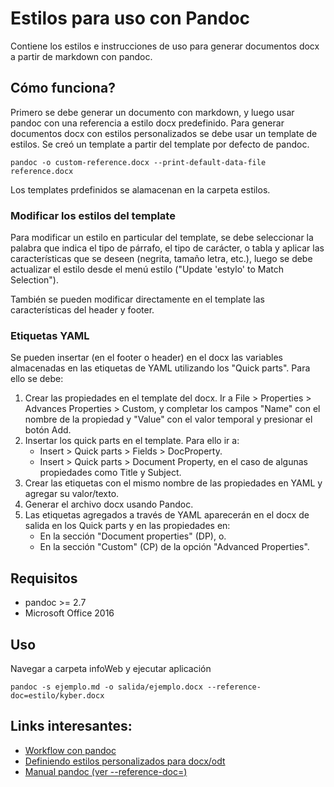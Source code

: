 # Estilos para uso con Pandoc

Contiene los estilos e instrucciones de uso para generar documentos docx a partir de markdown con pandoc.

## Cómo funciona?

Primero se debe generar un documento con markdown, y luego usar pandoc con una referencia a estilo docx predefinido. Para generar documentos docx con estilos personalizados se debe usar un template de estilos. Se creó un template a partir del template por defecto de pandoc.

``` {.bash}
pandoc -o custom-reference.docx --print-default-data-file reference.docx
```

Los templates prdefinidos se alamacenan en la carpeta estilos.

### Modificar los estilos del template

Para modificar un estilo en particular del template, se debe seleccionar la palabra que indica el tipo de párrafo, el tipo de carácter, o tabla y aplicar las características que se deseen (negrita, tamaño letra, etc.), luego se debe actualizar el estilo desde el menú estilo ("Update 'estylo' to Match Selection").

También se pueden modificar directamente en el template las características del header y footer.

### Etiquetas YAML

Se pueden insertar (en el footer o header) en el docx las variables almacenadas en las etiquetas de YAML utilizando los "Quick parts". Para ello se debe:

1. Crear las propiedades en el template del docx. Ir a File > Properties > Advances Properties > Custom, y completar los campos "Name" con el nombre de la propiedad y "Value" con el valor temporal y presionar el botón Add.
2. Insertar los quick parts en el template. Para ello ir a:
    - Insert > Quick parts > Fields > DocProperty.
    - Insert > Quick parts > Document Property, en el caso de algunas propiedades como Title y Subject.
3. Crear las etiquetas con el mismo nombre de las propiedades en YAML y agregar su valor/texto.
4. Generar el archivo docx usando Pandoc.
5. Las etiquetas agregados a través de YAML aparecerán en el docx de salida en los Quick parts y en las propiedades en: 
    - En la sección "Document properties" (DP), o. 
    - En la sección "Custom" (CP) de la opción "Advanced Properties".

## Requisitos

-   pandoc \>= 2.7
-   Microsoft Office 2016

## Uso

Navegar a carpeta infoWeb y ejecutar aplicación

``` {.bash}
pandoc -s ejemplo.md -o salida/ejemplo.docx --reference-doc=estilo/kyber.docx 
```

## Links interesantes:

-   [Workflow con pandoc](https://github.com/piero-g/markdown-workflow)
-   [Definiendo estilos personalizados para docx/odt](https://github.com/jgm/pandoc/wiki/Defining-custom-DOCX-styles-in-LibreOffice-(and-Word))
-   [Manual pandoc (ver --reference-doc=)](https://pandoc.org/MANUAL.html#options-affecting-specific-writers)
